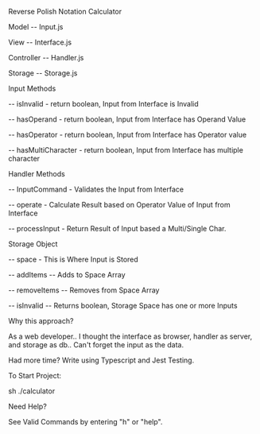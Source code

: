 Reverse Polish Notation Calculator

Model -- Input.js

View -- Interface.js

Controller -- Handler.js

Storage -- Storage.js



Input Methods

 -- isInvalid - return boolean, Input from Interface is Invalid
 
 -- hasOperand - return boolean, Input from Interface has Operand Value
 
 -- hasOperator - return boolean, Input from Interface has Operator value
 
 -- hasMultiCharacter - return boolean, Input from Interface has multiple character



Handler Methods 

 -- InputCommand - Validates the Input from Interface
 
 -- operate - Calculate Result based on Operator Value of Input from Interface 
 
 -- processInput - Return Result of Input based a Multi/Single Char.



Storage Object

 -- space - This is Where Input is Stored 
 
 -- addItems -- Adds to Space Array
 
 -- removeItems -- Removes from Space Array
 
 -- isInvalid -- Returns boolean, Storage Space has one or more Inputs
 
Why this approach? 

As a web developer.. I thought the interface as browser, handler as server, and storage as db.. Can't forget the input as the data.

Had more time? Write using Typescript and Jest Testing.

To Start Project: 

sh ./calculator



Need Help? 

See Valid Commands by entering "h" or "help".
